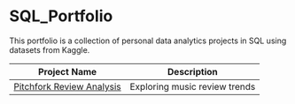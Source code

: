 # SQL_Portfolio
This portfolio is a collection of personal data analytics projects in SQL using datasets from Kaggle.

Project Name | Description
------------ | -----------
[Pitchfork Review Analysis](https://github.com/michaelycci/SQL_Portfolio/tree/main/Pitchfork%20Review%20Analysis) | Exploring music review trends
